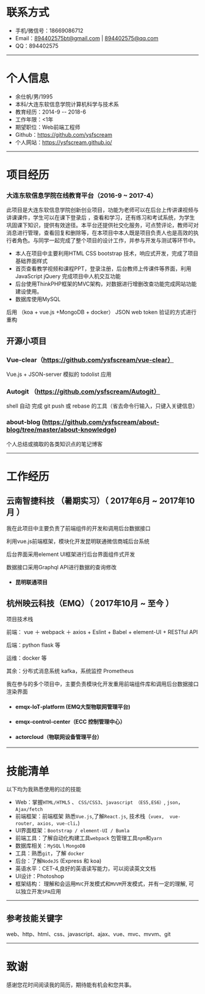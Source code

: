 # 联系方式

- 手机/微信号：18669086712
- Email：894402575bt@gmail.com | 894402575@qq.com
- QQ：894402575

---
# 个人信息

 - 余仕帆/男/1995 
 - 本科/大连东软信息学院计算机科学与技术系 
 - 教育经历：2014-9 -- 2018-6
 - 工作年限：<1年
 - 期望职位：Web前端工程师
 - Github：https://github.com/ysfscream
 - 个人网站：https://ysfscream.github.io/

---
# 项目经历

### 大连东软信息学院在线教育平台（2016-9 ~ 2017-4）

此项目是大连东软信息学院创新创业项目，功能为老师可以在后台上传讲课视频与讲课课件，学生可以在课下登录后 ，查看和学习，还有练习和考试系统，为学生巩固课下知识，提供有效途径。本平台还提供社交化服务，可点赞评论，教师可对消息进行管理，查看回复和删除等，在本项目中本人既是项目负责人也是高效的执行者角色。与同学一起完成了整个项目的设计工作，并参与开发与测试等环节中。 

- 本人在项目中主要利用HTML CSS bootstrap 技术，响应式开发，完成了项目基础界面样式
- 首页查看教学视频和课程PPT，登录注册，后台教师上传课件等界面，利用JavaScript jQuery 完成项目中人机交互功能
- 后台使用ThinkPHP框架的MVC架构，对数据进行增删改查功能完成网站功能建设使用。
- 数据库使用MySQL

后用 （koa + vue.js +MongoDB + docker） JSON web token 验证的方式进行重构

## 开源小项目

### Vue-clear（https://github.com/ysfscream/vue-clear）

Vue.js + JSON-server 模拟的 todolist 应用

### Autogit （https://github.com/ysfscream/Autogit）

shell 自动 完成 git push 或 rebase 的工具（省去命令行输入，只键入关键信息）

### about-blog (https://github.com/ysfscream/about-blog/tree/master/about-knowledge)

个人总结或摘取的各类知识点的笔记博客

---

# 工作经历


## 云南智捷科技 （暑期实习）（ 2017年6月 ~ 2017年10月 ）

我在此项目中主要负责了前端组件的开发和调用后台数据接口

利用vue.js前端框架，模块化开发昆明联通微信商城后台系统

后台界面采用element UI框架进行后台界面组件式开发 

数据接口采用Graphql API进行数据的查询修改

- #### 昆明联通项目

## 杭州映云科技（EMQ）（ 2017年10月 ~ 至今 ）

项目技术栈

前端： vue ＋ webpack ＋ axios + Eslint + Babel + element-UI + RESTful API

后端：python flask 等

运维：docker 等

其余：分布式消息系统 kafka，系统监控 Prometheus

我在参与的多个项目中，主要负责模块化开发重用前端组件库和调用后台数据接口渲染界面

- #### emqx-IoT-platform (EMQ大型物联网管理平台)

- #### emqx-control-center（ECC 控制管理中心）

- #### actorcloud（物联网设备管理平台）

---

# 技能清单

以下均为我熟悉使用的过的技能

- Web：掌握`HTML/HTML5` 、 `CSS/CSS3`、`javascript （ES5,ES6）`,  `json`，`Ajax/fetch`
- 前端框架：前端框架 熟悉`Vue.js`,了解`React.js`, 技术栈（`vuex,  vue-router, axios, vue-cli，`)
- UI界面框架：`Bootstrap / element-UI / Bumla`
- 前端工具：了解自动化构建工具`webpack` 包管理工具`npm`和`yarn` 
- 数据库相关：`MySQL` \ `MongoDB`
- 工具：熟悉`git`，了解 `docker`
- 后台：了解`NodeJS` (Express 和 koa)
-  英语水平：CET-4,良好的英语读写能力，可以阅读英文文档
-  UI设计：Photoshop
- 框架结构： 理解和会运用`MVC`开发模式和`MVVM`开发模式，并有一定的理解, 可以独立开发`SPA`应用

---

## 参考技能关键字

web、http、html、css、javascript、ajax、vue、mvc、mvvm、git

---

# 致谢
感谢您花时间阅读我的简历，期待能有机会和您共事。

